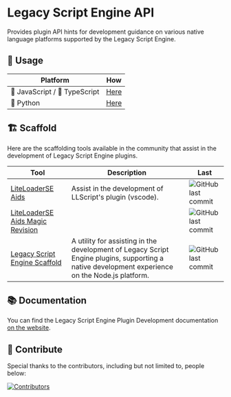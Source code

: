 # Legacy Script Engine API

Provides plugin API hints for development guidance on various native language platforms supported by the Legacy Script Engine.

## 🚀 Usage

| Platform                      | How                                      |
|-------------------------------|------------------------------------------|
| 📒 JavaScript / 📘 TypeScript | [Here](./platforms/javascript/README.md) |
| 🐍 Python                     | [Here](./platforms/python/README.md)     |

## 🏗️ Scaffold

Here are the scaffolding tools available in the community that assist in the development of Legacy Script Engine plugins.

| Tool                                                                                               | Description                                                                                                                                     | Last                                                                                                                                                                       |
|----------------------------------------------------------------------------------------------------|-------------------------------------------------------------------------------------------------------------------------------------------------|----------------------------------------------------------------------------------------------------------------------------------------------------------------------------|
| [LiteLoaderSE Aids](https://github.com/LiteLDev/LiteLoaderSE-Aids)                                 | Assist in the development of LLScript's plugin (vscode).                                                                                        | ![GitHub last commit](https://img.shields.io/github/last-commit/LiteLDev/LiteLoaderSE-Aids?display_timestamp=author&style=flat&label=%20&color=%23007EC6)                  |
| [LiteLoaderSE Aids Magic Revision](https://github.com/luoqing510/LiteLoaderSE-Aids-Magic-Revision) |                                                                                                                                                 | ![GitHub last commit](https://img.shields.io/github/last-commit/luoqing510/LiteLoaderSE-Aids-Magic-Revision?display_timestamp=author&style=flat&label=%20&color=%23007EC6) |
| [Legacy Script Engine Scaffold](https://github.com/leoweyr/LegacyScriptEngine_Scaffold)            | A utility for assisting in the development of Legacy Script Engine plugins, supporting a native development experience on the Node.js platform. | ![GitHub last commit](https://img.shields.io/github/last-commit/leoweyr/LegacyScriptEngine_Scaffold?display_timestamp=author&style=flat&label=%20&color=%23007EC6)         |

## 📚 Documentation

You can find the Legacy Script Engine Plugin Development documentation [on the website](https://lse.levimc.org/).

## 🤝 Contribute

Special thanks to the contributors, including but not limited to, people below:

<a href="https://github.com/LiteLDev/HelperLib/graphs/contributors">
  <img src="https://contrib.rocks/image?repo=LiteLDev/HelperLib" alt="Contributors" />
</a>
